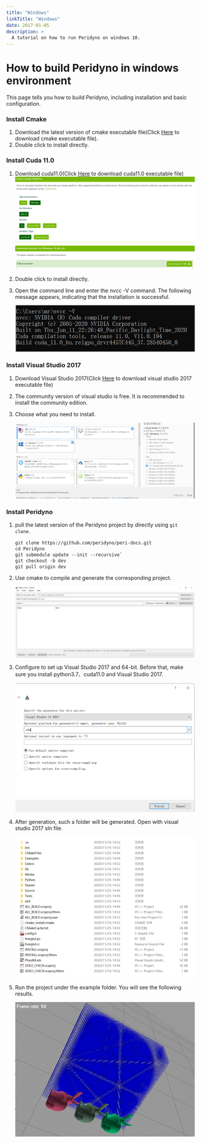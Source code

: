 ```yaml
---
title: "Windows"
linkTitle: "Windows"
date: 2017-01-05
description: >
  A tutorial on how to run Peridyno on windows 10.
---
```


# How to build Peridyno  in windows environment

This page tells you how to build Peridyno, including installation and basic configuration.

### Install Cmake

1. Download the latest version of cmake executable file(Click [Here](https://cmake.org/download/) to download cmake executable file).
2. Double click to install directly.

### Install Cuda 11.0

1. Download cuda11.0(Click [Here](https://developer.nvidia.com/cuda-downloads?target_os=Windows&target_arch=x86_64&target_version=10&target_type=exelocal) to download cuda11.0 executable file)![](cuda11.0.PNG)

2. Double click to install directly.

3. Open the command line and enter the nvcc -V command. The following message appears, indicating that the installation is successful.

   ![](cuda.PNG)

### Install **Visual Studio 2017**

1. Download Visual Studio 2017(Click [Here](https://visualstudio.microsoft.com/zh-hans/vs/older-downloads/) to download visual studio 2017 executable file)

2. The community version of visual studio is free. It is recommended to install the community edition.

3. Choose what you need to install.

   ![](vs.PNG)

### Install Peridyno

1. pull the latest version of the Peridyno project by directly using `git clone`.

   ```
   git clone https://github.com/peridyno/peri-docs.git
   cd Peridyno
   git submodule update --init --recursive`
   git checkout -b dev
   git pull origin dev
   ```

2. Use cmake to compile and generate the corresponding project.

   ![](cmake1PNG.PNG)

3. Configure to set up Visual Studio 2017 and 64-bit. Before that, make sure you install python3.7、cuda11.0 and Visual Studio 2017.

   <img src="cmake1.PNG" style="zoom:50%;" />

4. After generation, such a folder will be generated. Open with visual studio 2017 sln file.

   <img src="fold.PNG" style="zoom:50%;" />

5. Run the project under the example folder. You will see the following results.

   <img src="result.PNG" style="zoom:50%;" />


